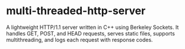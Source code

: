 # multi-threaded-http-server
A lightweight HTTP/1.1 server written in C++ using Berkeley Sockets. It handles GET, POST, and HEAD requests, serves static files, supports multithreading, and logs each request with response codes.
